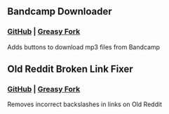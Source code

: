 
## Bandcamp Downloader

### [GitHub](https://github.com/qwhert/userscripts/raw/main/Bandcamp-Downloader.user.js) | [Greasy Fork](https://greasyfork.org/en/scripts/435824-bandcamp-downloader) 

Adds buttons to download mp3 files from Bandcamp

## Old Reddit Broken Link Fixer

### [GitHub](https://github.com/qwhert/userscripts/raw/main/Old-Reddit-Link-Fixer.user.js) | [Greasy Fork](https://greasyfork.org/en/scripts/435825-old-reddit-broken-link-fixer)

Removes incorrect backslashes in links on Old Reddit
